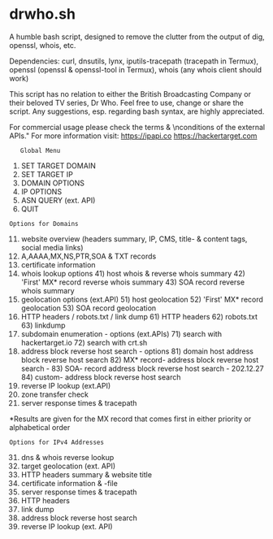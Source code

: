 # drwho.sh
A humble bash script, designed to remove the clutter from the output of dig, openssl, whois, etc. 

Dependencies:
curl, dnsutils, lynx, iputils-tracepath (tracepath in Termux), openssl (openssl & openssl-tool in Termux), whois (any whois client should work)

This script has no relation to either the British Broadcasting Company or their beloved TV series, Dr Who. 
Feel free to use, change or share the script. Any suggestions, esp. regarding bash syntax, are highly appreciated.

For commercial usage please check the terms & \nconditions of the external APIs."
For more information visit:
https://ipapi.co
https://hackertarget.com


       Global Menu

   1)  SET TARGET DOMAIN
   2)  SET TARGET IP
   3)  DOMAIN OPTIONS
   4)  IP OPTIONS
   5)  ASN QUERY (ext. API)
   0)  QUIT
   

	Options for Domains

  11)   website overview
        (headers summary, IP, CMS, title- & content tags, social media links)
  12)   A,AAAA,MX,NS,PTR,SOA & TXT records
  13)   certificate information
  14)   whois lookup options
  		41)  host whois & reverse whois summary
  		42)  'First' MX* record reverse whois summary
  		43)  SOA record reverse whois summary
  15)   geolocation options (ext.API)
  		51)  host geolocation
  		52)  'First' MX* record geolocation
  		53)  SOA record geolocation
  16)   HTTP headers / robots.txt / link dump
  		61)  HTTP headers
  		62)  robots.txt
  		63)  linkdump
  17)   subdomain enumeration - options (ext.APIs)
		71)  search with hackertarget.io
		72)  search with crt.sh
  18)   address block reverse host search - options
  		81)  domain host address block reverse host search
  		82)  MX* record- address block reverse host search - 
  		83)  SOA- record address block reverse host search - 202.12.27
  		84)  custom- address block reverse host search
  19)   reverse IP lookup (ext.API)
  20)   zone transfer check
  21)   server response times & tracepath

*Results are given for the MX record that comes first in either priority or alphabetical order

	Options for IPv4 Addresses

  31)   dns & whois reverse lookup
  32)   target geolocation (ext. API)
  33)   HTTP headers summary & website title
  34)   certificate information & -file
  35)   server response times & tracepath
  36)   HTTP headers
  37)   link dump
  38)   address block reverse host search
  39)   reverse IP lookup (ext. API)



